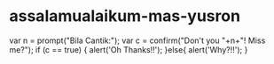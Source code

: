 # assalamualaikum-mas-yusron
var n = prompt("Bila Cantik:");
var c = confirm("Don't you "+n+"! Miss me?");
if (c == true) {
  alert('Oh Thanks!!');
}else{
  alert('Why?!!');
}
